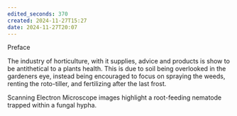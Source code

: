 ```yaml
---
edited_seconds: 370
created: 2024-11-27T15:27
date: 2024-11-27T20:07
---
```

Preface

The industry of horticulture, with it supplies, advice and products is show to be antithetical to a plants health. This is due to soil being overlooked in the gardeners eye, instead being encouraged to focus on spraying the weeds, renting the roto-tiller, and fertilizing after the last frost.

Scanning Electron Microscope images highlight a root-feeding nematode trapped within a fungal hypha. 